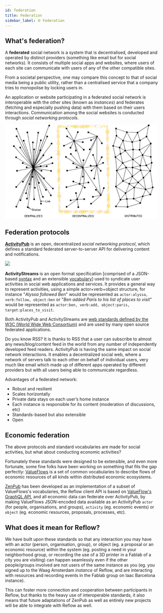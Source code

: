 ```yaml
---
id: federation
title: Federation
sidebar_label: 🌐 Federation
---
```


## What's federation?

A **federated** social network is a system that is decentralised, developed and operated by distinct providers (something like email but for social networks). It consists of multiple social apps and websites, where users of each site can communicate with users of any of the other compatible sites. 

From a societal perspective, one may compare this concept to that of social media being a public utility, rather than a centralised service that a company tries to monopolise by locking users in. 

An application or website participating in a federated social network is interoperable with the other sites (known as *instances*) and federates (fetching and especially pushing data) with them based on their users interactions. Communication among the social websites is conducted through *social networking protocols*. 

  <img src='../img/decentralised.jpg'/>


## Federation protocols

**[ActivityPub](https://www.w3.org/TR/activitypub/)** is an open, decentralized *social networking protocol*, which defines a standard federated server-to-server API for delivering content and notifications.

  <img src='http://activitypub.rocks/static/images/ActivityPub-tutorial-image.png'/>

**ActivityStreams** is an open format specification [comprised of a JSON-based [syntax](https://www.w3.org/TR/activitystreams-core/) and an extensible [vocabulary](https://www.w3.org/TR/activitystreams-core/)] used to syndicate user activities in social web applications and services. It provides a general way to represent activities, using a simple actor+verb+object structure, for instance "*Alyssa followed Ben*" would be represented as `actor:alyssa, verb:follow, object:ben` or "*Ben added Paris to his list of places to visit*" would be represented as `actor:ben, verb:add, object:paris, target:places_to_visit`.

Both ActivityPub and ActivityStreams are [web standards defined by the W3C (World Wide Web Consortium)](https://www.w3.org/standards/about.html) and are used by many open source federated applications.

Do you know RSS? It is thanks to RSS that a user can subscribe to almost any news/blog/content feed in the world from any number of independently developed feed readers. ActivityPub is having the same impact on social network interactions. It enables a decentralized social web, where a network of servers talk to each other on behalf of individual users, very much like email which made up of different apps operated by different providers but with all users being able to communicate regardless. 

Advantages of a federated network:

- Robust and resilient
- Scales horizontally
- Private data stays on each user’s home instance
- Each instance is responsible for its content (moderation of discussions, etc)
- Standards-based but also extensible
- Open

## Economic federation

The above protocols and standard vocabularies are made for social activities, but what about conducting economic activities?

Fortunately these standards were designed to be extensible, and even more fortunate, some fine folks have been working on something that fits the gap perfectly: [ValueFlows](https://valueflo.ws/) is a set of common vocabularies to describe flows of economic resources of all kinds within distributed economic ecosystems.

[ZenPub](./ZenPub) has been developed as an implementation of a subset of ValueFlows's vocabularies, the Reflow client API is based on [ValueFlow's GraphQL API](https://lab.allmende.io/valueflows/vf-schemas/vf-graphql#vf-graphql), and all economic data can federate over ActivityPub, by making ValueFlows JSON-encoded data available as an ActivityPub `actor` (for people, organisations, and groups), `activity` (eg. economic events) or `object` (eg. economic resources, proposals, processes, etc).

## What does it mean for Reflow?

We have built upon these standards so that any interaction you may have with an actor (person, organisation, group), or object (eg. a proposal or an economic resource) within the system (eg. posting a need in your neighborhood group, or recording the use of a 3D printer in a Fablab of a city you are visiting) can happen seamlessly even if the other people/groups involved are not users of the same instance as you (eg. you signed up to the Waag Amsterdam *instance* of Reflow, and are interacting with resources and recording events in the Fablab group on Iaac Barcelona instance). 

This can foster more connection and cooperation between participants in Reflow, but thanks to the heavy use of interoperable standards, it also means that future adaptations of ZenPub as well as entirely new projects will be able to integrate with Reflow as well.